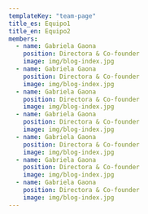 ```yaml
---
templateKey: "team-page"
title_es: Equipo1
title_en: Equipo2
members:
  - name: Gabriela Gaona
    position: Directora & Co-founder
    image: img/blog-index.jpg
  - name: Gabriela Gaona
    position: Directora & Co-founder
    image: img/blog-index.jpg
  - name: Gabriela Gaona
    position: Directora & Co-founder
    image: img/blog-index.jpg
  - name: Gabriela Gaona
    position: Directora & Co-founder
    image: img/blog-index.jpg
  - name: Gabriela Gaona
    position: Directora & Co-founder
    image: img/blog-index.jpg
  - name: Gabriela Gaona
    position: Directora & Co-founder
    image: img/blog-index.jpg
  - name: Gabriela Gaona
    position: Directora & Co-founder
    image: img/blog-index.jpg
---
```

